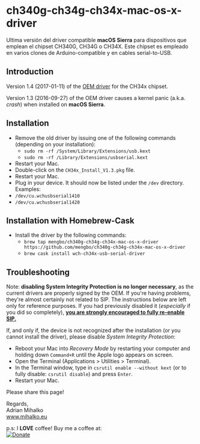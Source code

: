 # ch340g-ch34g-ch34x-mac-os-x-driver
Ultima versión del driver compatible **macOS Sierra** para dispositivos que emplean el chipset CH340G, CH34G o CH34X. Este chipset es empleado en varios clones de Arduino-compatible y en cables serial-to-USB.

## Introduction
Version 1.4 (2017-01-11) of the [OEM driver](http://www.wch.cn/download/CH341SER_MAC_ZIP.html) for the CH34x chipset.

Version 1.3 (2016-09-27) of the OEM driver causes a kernel panic (a.k.a. *crash*) when installed on **macOS Sierra**.

## Installation

* Remove the old driver by issuing one of the following commands (depending on your installation):
  * `sudo rm -rf /System/Library/Extensions/usb.kext`
  * `sudo rm -rf /Library/Extensions/usbserial.kext`
*  Restart your Mac.
*  Double-click on the `CH34x_Install_V1.3.pkg` file.
*  Restart your Mac.
*  Plug in your device. It should now be listed under the `/dev` directory. Examples:
  * `/dev/cu.wchusbserial1410`
  * `/dev/cu.wchusbserial1420`

## Installation with Homebrew-Cask

* Install the driver by the following commands:
  * `brew tap mengbo/ch340g-ch34g-ch34x-mac-os-x-driver https://github.com/mengbo/ch340g-ch34g-ch34x-mac-os-x-driver`
  * `brew cask install wch-ch34x-usb-serial-driver`


## Troubleshooting

Note: **disabling System Integrity Protection is no longer necessary**, as the current drivers are properly signed by the OEM. If you're having problems, they're almost certainly not related to SIP. The instructions below are left only for reference purposes. If you had previously disabled it (*especially* if you did so completely), [**you are strongly encouraged to fully re-enable SIP.**](https://developer.apple.com/library/content/documentation/Security/Conceptual/System_Integrity_Protection_Guide/ConfiguringSystemIntegrityProtection/ConfiguringSystemIntegrityProtection.html)

If, and only if, the device is not recognized after the installation (or you cannot install the driver), please disable *System Integrity Protection*:

*  Reboot your Mac into *Recovery Mode* by restarting your computer and holding down `Command+R` until the Apple logo appears on screen.
*  Open the Terminal (Applications > Utilities > Terminal).
*  In the Terminal window, type in `csrutil enable --without kext` (or to fully disable: `csrutil disable`) and press `Enter`.
*  Restart your Mac.

Please share this page!

Regards,  
Adrian Mihalko  
www.mihalko.eu

p.s:
I **LOVE** coffee! Buy me a coffee at:   
[![Donate](https://img.shields.io/badge/Donate-PayPal-green.svg)](https://www.paypal.com/cgi-bin/webscr?cmd=_donations&business=adriankoooo%40gmail%2ecom&lc=SK&item_name=Adrian%20Mihalko&currency_code=EUR&bn=PP%2dDonationsBF%3abtn_donateCC_LG%2egif%3aNonHosted)
